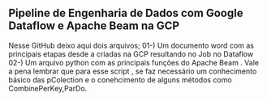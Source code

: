 ## Pipeline de Engenharia de Dados com Google Dataflow e Apache Beam na GCP

Nesse GitHub deixo aqui dois arquivos;
01-) Um documento word com as principais etapas desde a criadas na GCP resultando no Job no Dataflow
02-) Um arquivo python com as principais funções do Apache Beam . Vale a pena lembrar que para esse script , se faz necessário um conhecimento básico das pColection e o conehcimento de alguns métodos como CombinePerKey,ParDo.